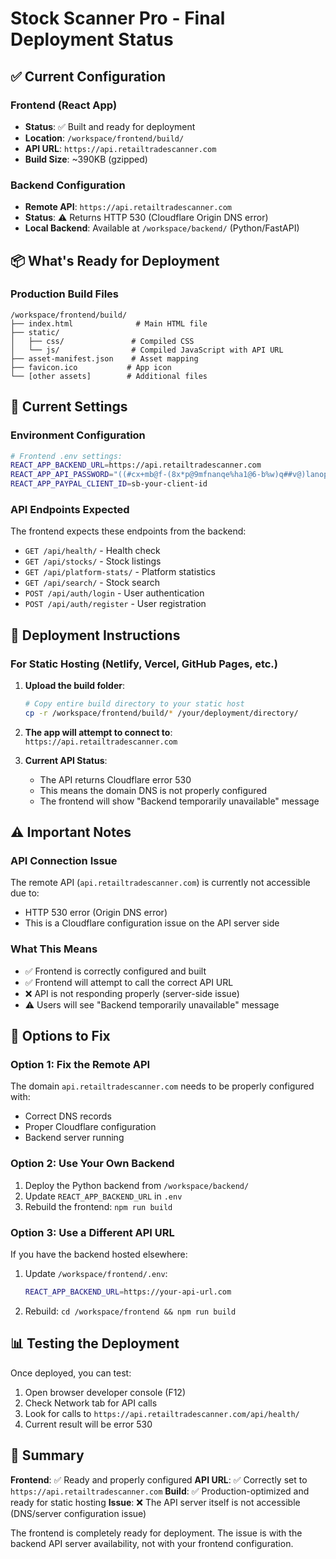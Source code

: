 # Stock Scanner Pro - Final Deployment Status

## ✅ Current Configuration

### Frontend (React App)
- **Status**: ✅ Built and ready for deployment
- **Location**: `/workspace/frontend/build/`
- **API URL**: `https://api.retailtradescanner.com`
- **Build Size**: ~390KB (gzipped)

### Backend Configuration
- **Remote API**: `https://api.retailtradescanner.com`
- **Status**: ⚠️ Returns HTTP 530 (Cloudflare Origin DNS error)
- **Local Backend**: Available at `/workspace/backend/` (Python/FastAPI)

## 📦 What's Ready for Deployment

### Production Build Files
```
/workspace/frontend/build/
├── index.html              # Main HTML file
├── static/
│   ├── css/               # Compiled CSS
│   └── js/                # Compiled JavaScript with API URL
├── asset-manifest.json    # Asset mapping
├── favicon.ico           # App icon
└── [other assets]        # Additional files
```

## 🔧 Current Settings

### Environment Configuration
```bash
# Frontend .env settings:
REACT_APP_BACKEND_URL=https://api.retailtradescanner.com
REACT_APP_API_PASSWORD="((#cx+mb@f-(8x*p@9mfnanqe%ha1@6-b%w)q##v@)lanop"
REACT_APP_PAYPAL_CLIENT_ID=sb-your-client-id
```

### API Endpoints Expected
The frontend expects these endpoints from the backend:
- `GET /api/health/` - Health check
- `GET /api/stocks/` - Stock listings
- `GET /api/platform-stats/` - Platform statistics
- `GET /api/search/` - Stock search
- `POST /api/auth/login` - User authentication
- `POST /api/auth/register` - User registration

## 🚀 Deployment Instructions

### For Static Hosting (Netlify, Vercel, GitHub Pages, etc.)

1. **Upload the build folder**:
   ```bash
   # Copy entire build directory to your static host
   cp -r /workspace/frontend/build/* /your/deployment/directory/
   ```

2. **The app will attempt to connect to**: `https://api.retailtradescanner.com`

3. **Current API Status**: 
   - The API returns Cloudflare error 530
   - This means the domain DNS is not properly configured
   - The frontend will show "Backend temporarily unavailable" message

## ⚠️ Important Notes

### API Connection Issue
The remote API (`api.retailtradescanner.com`) is currently not accessible due to:
- HTTP 530 error (Origin DNS error)
- This is a Cloudflare configuration issue on the API server side

### What This Means
- ✅ Frontend is correctly configured and built
- ✅ Frontend will attempt to call the correct API URL
- ❌ API is not responding properly (server-side issue)
- ⚠️ Users will see "Backend temporarily unavailable" message

## 🔄 Options to Fix

### Option 1: Fix the Remote API
The domain `api.retailtradescanner.com` needs to be properly configured with:
- Correct DNS records
- Proper Cloudflare configuration
- Backend server running

### Option 2: Use Your Own Backend
1. Deploy the Python backend from `/workspace/backend/`
2. Update `REACT_APP_BACKEND_URL` in `.env`
3. Rebuild the frontend: `npm run build`

### Option 3: Use a Different API URL
If you have the backend hosted elsewhere:
1. Update `/workspace/frontend/.env`:
   ```bash
   REACT_APP_BACKEND_URL=https://your-api-url.com
   ```
2. Rebuild: `cd /workspace/frontend && npm run build`

## 📊 Testing the Deployment

Once deployed, you can test:
1. Open browser developer console (F12)
2. Check Network tab for API calls
3. Look for calls to `https://api.retailtradescanner.com/api/health/`
4. Current result will be error 530

## 🎯 Summary

**Frontend**: ✅ Ready and properly configured
**API URL**: ✅ Correctly set to `https://api.retailtradescanner.com`
**Build**: ✅ Production-optimized and ready for static hosting
**Issue**: ❌ The API server itself is not accessible (DNS/server configuration issue)

The frontend is completely ready for deployment. The issue is with the backend API server availability, not with your frontend configuration.